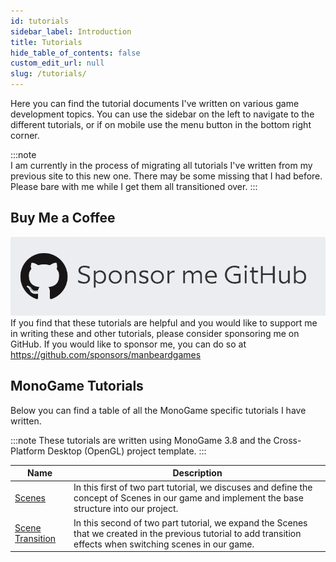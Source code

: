 ```yaml
---
id: tutorials
sidebar_label: Introduction
title: Tutorials
hide_table_of_contents: false
custom_edit_url: null
slug: /tutorials/
---
```


Here you can find the tutorial documents I've written on various game development topics.  You can use the sidebar on the left to navigate to the different tutorials, or if on mobile use the menu button in the bottom right corner.

:::note  
I am currently in the process of migrating all tutorials I've written from my previous site to this new one.  There may be some missing that I had before. Please bare with me while I get them all transitioned over.
:::

## Buy Me a Coffee
[![](/img/github_sponsor.png)](https://github.com/sponsors/manbeardgames)
If you find that these tutorials are helpful and you would like to support me in writing these and other tutorials, please consider sponsoring me on GitHub.  If you would like to sponsor me, you can do so at https://github.com/sponsors/manbeardgames


## MonoGame Tutorials
Below you can find a table of all the MonoGame specific tutorials I have written.  

:::note
These tutorials are written using MonoGame 3.8 and the Cross-Platform Desktop (OpenGL) project template.
:::

|Name|Description|
|---|---|
| [Scenes](monogame-3-8/scenes/introduction) | In this first of two part tutorial, we discuses and define the concept of Scenes in our game and implement the base structure into our project. |
| [Scene Transition](monogame-3-8/scene-transitions/introduction) | In this second of two part tutorial, we expand the Scenes that we created in the previous tutorial to add transition effects when switching scenes in our game. |